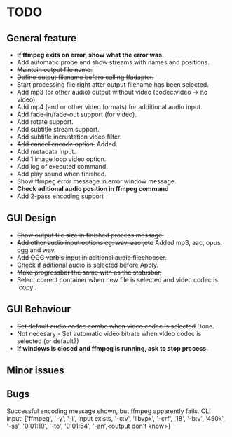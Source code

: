 # TODO  

## General feature  
* **If ffmpeg exits on error, show what the error was.**  
* Add automatic probe and show streams with names and positions.  
* ~~Maintein output file name.~~  
* ~~Define output filename before calling ffadapter.~~  
* Start processing file right after output filename has been selected.  
* Add mp3 (or other audio) output without video (codec:video -> no video).  
* Add mp4 (and or other video formats) for additional audio input.  
* Add fade-in/fade-out support (for video).  
* Add rotate support.  
* Add subtitle stream support.  
* Add subtitle incrustation video filter.  
* ~~Add cancel encode option.~~ Added.  
* Add metadata input.  
* Add 1 image loop video option.  
* Add log of executed command.  
* Add play sound when finished.  
* Show ffmpeg error message in error window message.  
* **Check aditional audio position in ffmpeg command**  
* Add 2-pass encoding support  

## GUI Design  
* ~~Show output file size in finished process message.~~  
* ~~Add other audio input options eg: wav, aac ,etc~~ Added mp3, aac, opus, ogg and wav.  
* ~~Add OGG vorbis input in aditional audio filechooser.~~  
* Check if aditional audio is selected before Apply.  
* ~~Make progressbar the same with as the statusbar.~~  
* Select correct container when new file is selected and video codec is 'copy'.  

## GUI Behaviour  
* ~~Set default audio codec combo when video codec is selected~~ Done.  
* Not necesary - Set automatic video bitrate when video codec is selected (or default?)  
* **If windows is closed and ffmpeg is running, ask to stop process.**  

## Minor issues  
  
  
## Bugs  
Successful encoding message shown, but ffmpeg apparently fails.
CLI input: ['ffmpeg', '-y', '-i', input exists, '-c:v', 'libvpx', '-crf', '18', '-b:v', '450k', '-ss', '0:01:10', '-to', '0:01:54', '-an',<output don't know>]

